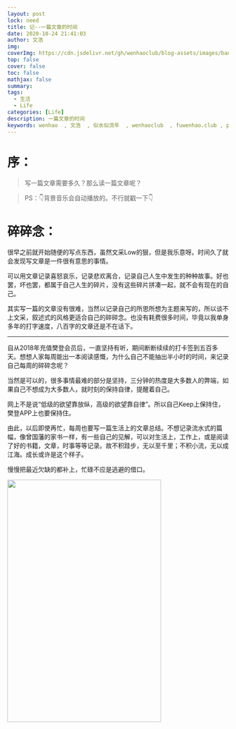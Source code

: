 ```yaml
---
layout: post
lock: need
title: 记--一篇文章的时间
date: 2020-10-24 21:41:03
author: 文浩
img:
coverImg: https://cdn.jsdelivr.net/gh/wenhaoclub/blog-assets/images/banner/09.jpg
top: false
cover: false
toc: false
mathjax: false
summary:
tags:
  - 生活
  - Life
categories: [Life]
description: 一篇文章的时间
keywords: wenhao  , 文浩  , 似水似流年  , wenhaoclub  , fuwenhao.club , plus.fuwenhao.club  ,文浩的博客 , 似水似流年的博客
---
```

# 序：
>写一篇文章需要多久？那么读一篇文章呢？

>PS：👇背景音乐会自动播放的。不行就戳一下👇
<link rel="stylesheet" href="https://cdn.jsdelivr.net/npm/aplayer@1.7.0/dist/APlayer.min.css">
<script src="https://cdn.jsdelivr.net/npm/aplayer@1.7.0/dist/APlayer.min.js"></script>
<script src="https://cdn.jsdelivr.net/npm/meting@1.1.0/dist/Meting.min.js"></script>
<div class="aplayer" data-id="571545156" data-server="netease" data-type="song" data-mode="single" data-autoplay="true"></div>

# 碎碎念：

很早之前就开始随便的写点东西，虽然文采Low的狠，但是我乐意呀。时间久了就会发现写文章是一件很有意思的事情。

可以用文章记录喜怒哀乐，记录悲欢离合，记录自己人生中发生的种种故事。好也罢，坏也罢，都属于自己人生的碎片，没有这些碎片拼凑一起，就不会有现在的自己。

其实写一篇的文章没有很难，当然以记录自己的所思所想为主题来写的，所以谈不上文采，叙述式的风格更适合自己的碎碎念。也没有耗费很多时间，毕竟以我单身多年的打字速度，八百字的文章还是不在话下。

--- 

自从2018年充值樊登会员后，一直坚持有听，期间断断续续的打卡签到五百多天。想想人家每周能出一本阅读感慨，为什么自己不能抽出半小时的时间，来记录自己每周的碎碎念呢？

当然是可以的，很多事情最难的部分是坚持，三分钟的热度是大多数人的弊端，如果自己不想成为大多数人，就时刻的保持自律，提醒着自己。

网上不是说“低级的欲望靠放纵，高级的欲望靠自律”。所以自己Keep上保持住，樊登APP上也要保持住。

由此，以后即使再忙，每周也要写一篇生活上的文章总结。不想记录流水式的篇幅，像曾国藩的家书一样，有一些自己的见解，可以对生活上，工作上，或是阅读了好的书籍，文章，时事等等记录。故不积跬步，无以至千里；不积小流，无以成江海。成长或许是这个样子。

慢慢把最近欠缺的都补上，忙碌不应是逃避的借口。

<img src="https://cdn.jsdelivr.net/gh/wenhaoclub/blog-assets/images/Life/fandeng/daka.JPG" width="350" height="550">

